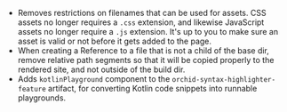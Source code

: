 - Removes restrictions on filenames that can be used for assets. CSS assets no longer requires a `.css` extension, and
    likewise JavaScript assets no longer require a `.js` extension. It's up to you to make sure an asset is valid or not
    before it gets added to the page.
- When creating a Reference to a file that is not a child of the base dir, remove relative path segments so that it will
    be copied properly to the rendered site, and not outside of the build dir. 
- Adds `kotlinPlayground` component to the `orchid-syntax-highlighter-feature` artifact, for converting Kotlin code snippets into
    runnable playgrounds. 
